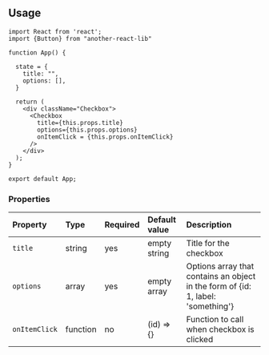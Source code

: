 ## Usage 

```
import React from 'react';
import {Button} from "another-react-lib" 

function App() {

  state = {
    title: "",
    options: [],
  }

  return (
    <div className="Checkbox">
      <Checkbox
        title={this.props.title}
        options={this.props.options}
        onItemClick = {this.props.onItemClick} 
      />
    </div>
  );
}

export default App;
```

### Properties

Property | Type | Required | Default value | Description
:--- | :--- | :--- | :--- | :---
`title`|string|yes|empty string| Title for the checkbox
`options`|array|yes|empty array| Options array that contains an object in the form of {id: 1, label: 'something'} 
`onItemClick`|function|no|(id) => {}| Function to call when checkbox is clicked
